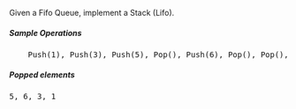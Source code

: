 <div class="html">
<p>
    Given a Fifo Queue, implement a Stack (Lifo).
</p>
<h5>Sample Operations</h5>
<pre>
    Push(1), Push(3), Push(5), Pop(), Push(6), Pop(), Pop(), Pop()
</pre>
<h5>Popped elements</h5>
<pre>5, 6, 3, 1</pre>
</div>